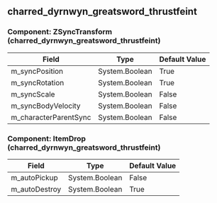 ## charred_dyrnwyn_greatsword_thrustfeint

### Component: ZSyncTransform (charred_dyrnwyn_greatsword_thrustfeint)

|Field|Type|Default Value|
|---|---|---|
|m_syncPosition|System.Boolean|True|
|m_syncRotation|System.Boolean|True|
|m_syncScale|System.Boolean|False|
|m_syncBodyVelocity|System.Boolean|False|
|m_characterParentSync|System.Boolean|False|

### Component: ItemDrop (charred_dyrnwyn_greatsword_thrustfeint)

|Field|Type|Default Value|
|---|---|---|
|m_autoPickup|System.Boolean|False|
|m_autoDestroy|System.Boolean|True|

